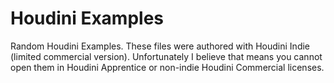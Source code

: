 # Houdini Examples

Random Houdini Examples. These files were authored with Houdini Indie (limited commercial version). Unfortunately I believe that means you cannot open them in Houdini Apprentice or non-indie Houdini Commercial licenses.
